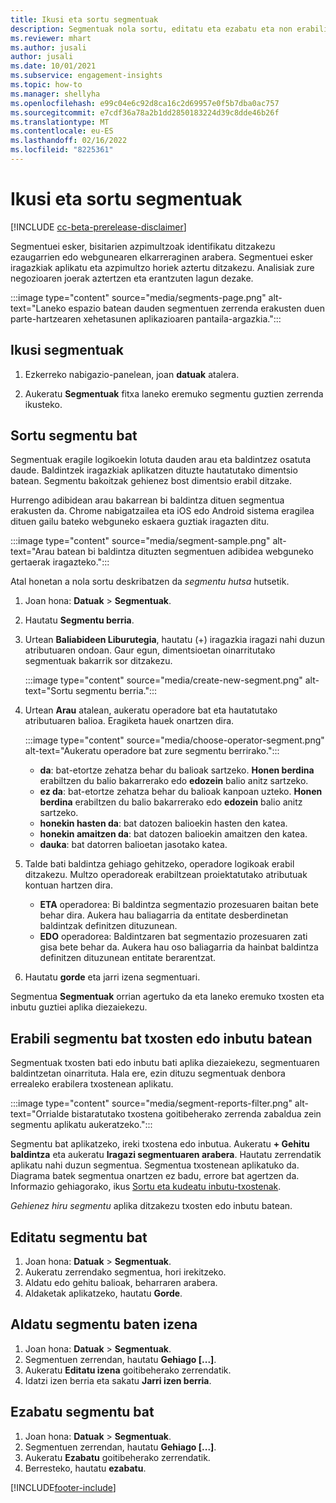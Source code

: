 ```yaml
---
title: Ikusi eta sortu segmentuak
description: Segmentuak nola sortu, editatu eta ezabatu eta non erabili.
ms.reviewer: mhart
ms.author: jusali
author: jusali
ms.date: 10/01/2021
ms.subservice: engagement-insights
ms.topic: how-to
ms.manager: shellyha
ms.openlocfilehash: e99c04e6c92d8ca16c2d69957e0f5b7dba0ac757
ms.sourcegitcommit: e7cdf36a78a2b1dd2850183224d39c8dde46b26f
ms.translationtype: MT
ms.contentlocale: eu-ES
ms.lasthandoff: 02/16/2022
ms.locfileid: "8225361"
---
```

# <a name="view-and-create-segments"></a>Ikusi eta sortu segmentuak

[!INCLUDE [cc-beta-prerelease-disclaimer](includes/cc-beta-prerelease-disclaimer.md)]

Segmentuei esker, bisitarien azpimultzoak identifikatu ditzakezu ezaugarrien edo webgunearen elkarreraginen arabera. Segmentuei esker iragazkiak aplikatu eta azpimultzo horiek aztertu ditzakezu. Analisiak zure negozioaren joerak aztertzen eta erantzuten lagun dezake. 

:::image type="content" source="media/segments-page.png" alt-text="Laneko espazio batean dauden segmentuen zerrenda erakusten duen parte-hartzearen xehetasunen aplikazioaren pantaila-argazkia.":::

## <a name="view-segments"></a>Ikusi segmentuak

1. Ezkerreko nabigazio-panelean, joan **datuak** atalera. 

1. Aukeratu **Segmentuak** fitxa laneko eremuko segmentu guztien zerrenda ikusteko. 

## <a name="create-a-segment"></a>Sortu segmentu bat

Segmentuak eragile logikoekin lotuta dauden arau eta baldintzez osatuta daude. Baldintzek iragazkiak aplikatzen dituzte hautatutako dimentsio batean. Segmentu bakoitzak gehienez bost dimentsio erabil ditzake.

Hurrengo adibidean arau bakarrean bi baldintza dituen segmentua erakusten da. Chrome nabigatzailea eta iOS edo Android sistema eragilea dituen gailu bateko webguneko eskaera guztiak iragazten ditu.

:::image type="content" source="media/segment-sample.png" alt-text="Arau batean bi baldintza dituzten segmentuen adibidea webguneko gertaerak iragazteko.":::

Atal honetan a nola sortu deskribatzen da *segmentu hutsa* hutsetik.

1. Joan hona: **Datuak** > **Segmentuak**.

1. Hautatu **Segmentu berria**.

1. Urtean **Baliabideen Liburutegia**, hautatu (+) iragazkia iragazi nahi duzun atributuaren ondoan. Gaur egun, dimentsioetan oinarritutako segmentuak bakarrik sor ditzakezu.

   :::image type="content" source="media/create-new-segment.png" alt-text="Sortu segmentu berria.":::

1. Urtean **Arau** atalean, aukeratu operadore bat eta hautatutako atributuaren balioa. Eragiketa hauek onartzen dira.

   :::image type="content" source="media/choose-operator-segment.png" alt-text="Aukeratu operadore bat zure segmentu berrirako.":::

   - **da**: bat-etortze zehatza behar du balioak sartzeko. **Honen berdina** erabiltzen du balio bakarrerako edo **edozein** balio anitz sartzeko.
   - **ez da**: bat-etortze zehatza behar du balioak kanpoan uzteko. **Honen berdina** erabiltzen du balio bakarrerako edo **edozein** balio anitz sartzeko.
   - **honekin hasten da**: bat datozen balioekin hasten den katea.
   - **honekin amaitzen da**: bat datozen balioekin amaitzen den katea.
   - **dauka**: bat datorren balioetan jasotako katea.

1. Talde bati baldintza gehiago gehitzeko, operadore logikoak erabil ditzakezu. Multzo operadoreak erabiltzean proiektatutako atributuak kontuan hartzen dira.
   - **ETA** operadorea: Bi baldintza segmentazio prozesuaren baitan bete behar dira. Aukera hau baliagarria da entitate desberdinetan baldintzak definitzen dituzunean.
   - **EDO** operadorea: Baldintzaren bat segmentazio prozesuaren zati gisa bete behar da. Aukera hau oso baliagarria da hainbat baldintza definitzen dituzunean entitate berarentzat.

1. Hautatu **gorde** eta jarri izena segmentuari. 

Segmentua **Segmentuak** orrian agertuko da eta laneko eremuko txosten eta inbutu guztiei aplika diezaiekezu.

## <a name="use-a-segment-in-a-report-or-funnel"></a>Erabili segmentu bat txosten edo inbutu batean

Segmentuak txosten bati edo inbutu bati aplika diezaiekezu, segmentuaren baldintzetan oinarrituta. Hala ere, ezin dituzu segmentuak denbora errealeko erabilera txostenean aplikatu.

:::image type="content" source="media/segment-reports-filter.png" alt-text="Orrialde bistaratutako txostena goitibeherako zerrenda zabaldua zein segmentu aplikatu aukeratzeko.":::

Segmentu bat aplikatzeko, ireki txostena edo inbutua. Aukeratu **+ Gehitu baldintza** eta aukeratu **Iragazi segmentuaren arabera**. Hautatu zerrendatik aplikatu nahi duzun segmentua. Segmentua txostenean aplikatuko da. Diagrama batek segmentua onartzen ez badu, errore bat agertzen da. Informazio gehiagorako, ikus [Sortu eta kudeatu inbutu-txostenak](funnel-reports.md).
 
*Gehienez hiru segmentu* aplika ditzakezu txosten edo inbutu batean.

## <a name="edit-a-segment"></a>Editatu segmentu bat

1. Joan hona: **Datuak** > **Segmentuak**.
1. Aukeratu zerrendako segmentua, hori irekitzeko. 
1. Aldatu edo gehitu balioak, beharraren arabera.
1. Aldaketak aplikatzeko, hautatu **Gorde**.

## <a name="change-the-name-of-a-segment"></a>Aldatu segmentu baten izena

1. Joan hona: **Datuak** > **Segmentuak**.
1. Segmentuen zerrendan, hautatu **Gehiago [...]**. 
1. Aukeratu **Editatu izena** goitibeherako zerrendatik.
1. Idatzi izen berria eta sakatu **Jarri izen berria**.

## <a name="delete-a-segment"></a>Ezabatu segmentu bat

1. Joan hona: **Datuak** > **Segmentuak**.
1. Segmentuen zerrendan, hautatu **Gehiago [...]**. 
1. Aukeratu **Ezabatu** goitibeherako zerrendatik.
1. Berresteko, hautatu **ezabatu**.



[!INCLUDE[footer-include](../includes/footer-banner.md)]
